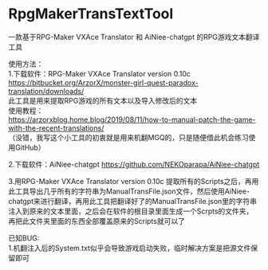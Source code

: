 # RpgMakerTransTextTool
一款基于RPG-Maker VXAce Translator 和 AiNiee-chatgpt 的RPG游戏文本翻译工具<br>

使用方法：<br>
1.下载软件：RPG-Maker VXAce Translator version 0.10c<br>
  https://bitbucket.org/ArzorX/monster-girl-quest-paradox-translation/downloads/<br>
  此工具是用来提取RPG游戏的所有文本以及导入修改后的文本<br>
  使用教程：<br>
  https://arzorxblog.home.blog/2019/08/11/how-to-manual-patch-the-game-with-the-recent-translations/<br>
  （没错，我写这个小工具的初衷就是用来机翻MGQ的，只是随便借此机会练习使用GitHub）<br>

2.下载软件：AiNiee-chatgpt
  https://github.com/NEKOparapa/AiNiee-chatgpt<br>

3.用RPG-Maker VXAce Translator version 0.10c 提取所有的Scripts之后，再用此工具导出几乎所有的字符串为ManualTransFile.json文件，然后使用AiNiee-chatgpt来进行翻译，再用此工具把翻译好了的ManualTransFile.json里的字符串注入到原来的文本里面，之后会在软件的根目录里面生成一个Scrpts的文件夹，再把此文件夹里面的东西全部覆盖原来的Scripts就可以了<br>

已知BUG:<br>
1.机翻注入后的System.txt似乎会导致游戏启动失败，临时解决方案是把源文件保留即可
